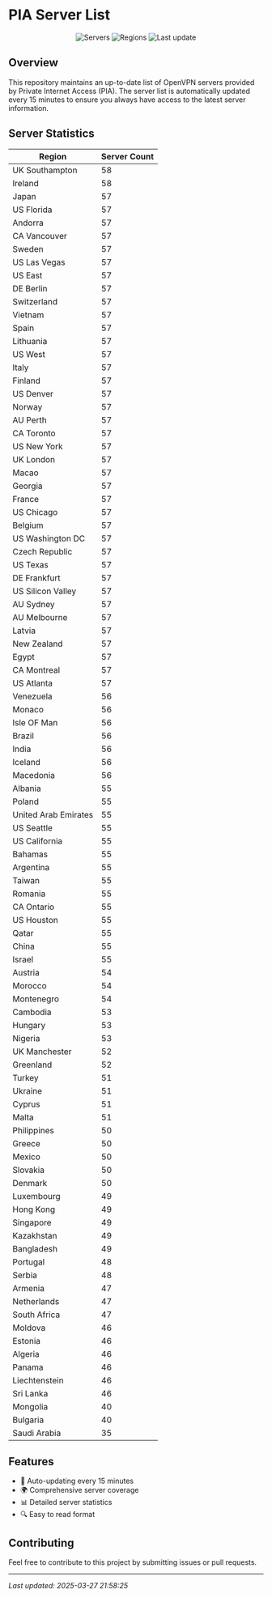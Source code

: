 # PIA Server List

<div align="center">

![Servers](https://img.shields.io/badge/servers-5,196-blue?style=flat-square)
![Regions](https://img.shields.io/badge/regions-97-blue?style=flat-square)
![Last update](https://img.shields.io/badge/updated-2025-03-27-blue?style=flat-square)

</div>

## Overview
This repository maintains an up-to-date list of OpenVPN servers provided by Private Internet Access (PIA). The server list is automatically updated every 15 minutes to ensure you always have access to the latest server information.

## Server Statistics
| Region | Server Count |
|--------|--------------|
| UK Southampton                 | 58           |
| Ireland                        | 58           |
| Japan                          | 57           |
| US Florida                     | 57           |
| Andorra                        | 57           |
| CA Vancouver                   | 57           |
| Sweden                         | 57           |
| US Las Vegas                   | 57           |
| US East                        | 57           |
| DE Berlin                      | 57           |
| Switzerland                    | 57           |
| Vietnam                        | 57           |
| Spain                          | 57           |
| Lithuania                      | 57           |
| US West                        | 57           |
| Italy                          | 57           |
| Finland                        | 57           |
| US Denver                      | 57           |
| Norway                         | 57           |
| AU Perth                       | 57           |
| CA Toronto                     | 57           |
| US New York                    | 57           |
| UK London                      | 57           |
| Macao                          | 57           |
| Georgia                        | 57           |
| France                         | 57           |
| US Chicago                     | 57           |
| Belgium                        | 57           |
| US Washington DC               | 57           |
| Czech Republic                 | 57           |
| US Texas                       | 57           |
| DE Frankfurt                   | 57           |
| US Silicon Valley              | 57           |
| AU Sydney                      | 57           |
| AU Melbourne                   | 57           |
| Latvia                         | 57           |
| New Zealand                    | 57           |
| Egypt                          | 57           |
| CA Montreal                    | 57           |
| US Atlanta                     | 57           |
| Venezuela                      | 56           |
| Monaco                         | 56           |
| Isle OF Man                    | 56           |
| Brazil                         | 56           |
| India                          | 56           |
| Iceland                        | 56           |
| Macedonia                      | 56           |
| Albania                        | 55           |
| Poland                         | 55           |
| United Arab Emirates           | 55           |
| US Seattle                     | 55           |
| US California                  | 55           |
| Bahamas                        | 55           |
| Argentina                      | 55           |
| Taiwan                         | 55           |
| Romania                        | 55           |
| CA Ontario                     | 55           |
| US Houston                     | 55           |
| Qatar                          | 55           |
| China                          | 55           |
| Israel                         | 55           |
| Austria                        | 54           |
| Morocco                        | 54           |
| Montenegro                     | 54           |
| Cambodia                       | 53           |
| Hungary                        | 53           |
| Nigeria                        | 53           |
| UK Manchester                  | 52           |
| Greenland                      | 52           |
| Turkey                         | 51           |
| Ukraine                        | 51           |
| Cyprus                         | 51           |
| Malta                          | 51           |
| Philippines                    | 50           |
| Greece                         | 50           |
| Mexico                         | 50           |
| Slovakia                       | 50           |
| Denmark                        | 50           |
| Luxembourg                     | 49           |
| Hong Kong                      | 49           |
| Singapore                      | 49           |
| Kazakhstan                     | 49           |
| Bangladesh                     | 49           |
| Portugal                       | 48           |
| Serbia                         | 48           |
| Armenia                        | 47           |
| Netherlands                    | 47           |
| South Africa                   | 47           |
| Moldova                        | 46           |
| Estonia                        | 46           |
| Algeria                        | 46           |
| Panama                         | 46           |
| Liechtenstein                  | 46           |
| Sri Lanka                      | 46           |
| Mongolia                       | 40           |
| Bulgaria                       | 40           |
| Saudi Arabia                   | 35           |

## Features
- 🔄 Auto-updating every 15 minutes
- 🌍 Comprehensive server coverage
- 📊 Detailed server statistics
- 🔍 Easy to read format

## Contributing
Feel free to contribute to this project by submitting issues or pull requests.

---
*Last updated: 2025-03-27 21:58:25*
